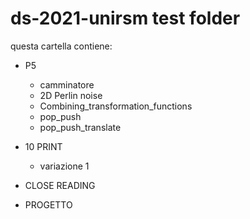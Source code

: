# ds-2021-unirsm test folder

questa cartella contiene:

* P5
   * camminatore
   * 2D Perlin noise
   * Combining_transformation_functions
   * pop_push
   * pop_push_translate

* 10 PRINT
   * variazione 1
 
* CLOSE READING

* PROGETTO
